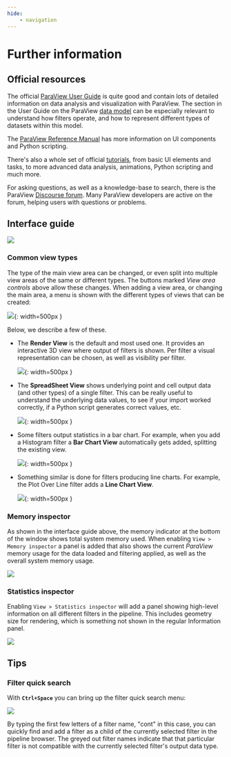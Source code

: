 ```yaml
---
hide:
    - navigation
---
```


# Further information

## Official resources

The official [ParaView User Guide](https://docs.paraview.org/en/latest/UsersGuide/index.html) is quite good and contain lots of detailed information on data analysis and visualization with ParaView. The section in the User Guide on the ParaView [data model](https://docs.paraview.org/en/latest/UsersGuide/understandingData.html#vtk-data-model) can be especially relevant to understand how filters operate, and how to represent different types of datasets within this model.

The [ParaView Reference Manual](https://docs.paraview.org/en/latest/ReferenceManual/index.html) has more information on UI components and Python scripting.

There's also a whole set of official [tutorials](https://docs.paraview.org/en/latest/Tutorials/index.html), from basic UI elements and tasks,
to more advanced data analysis, animations, Python scripting and much more.

For asking questions, as well as a knowledge-base to search, there is the ParaView [Discourse forum](https://discourse.paraview.org). Many ParaView developers are active on the forum, helping users with questions or problems.

## Interface guide

![](./images/interface-guide.png)

### Common view types

The type of the main view area can be changed, or even split into multiple view areas of the same or different types. The buttons marked *View area controls* above allow these changes. When adding a view area, or changing the main area, a menu is shown with the different types of views that can be created:

![](./images/view-area-menu.png){: width=500px }

Below, we describe a few of these.

* The **Render View** is the default and most used one. It provides an interactive 3D view where output of filters is shown. Per filter a visual representation can be chosen, as well as visibility per filter.

    ![](./images/render-view.png){: width=500px }

* The **SpreadSheet View** shows underlying point and cell output data (and other types) of a single filter. This can be really useful to understand the underlying data values, to see if your import worked correctly, if a Python script generates correct values, etc.

    ![](./images/spreadsheet-view.png){: width=500px }

* Some filters output statistics in a bar chart. For example, when you add a Histogram filter a **Bar Chart View** automatically gets added, splitting the existing view.

    ![](./images/histogram.png){: width=500px }

* Something similar is done for filters producing line charts. For example, the Plot Over Line filter adds a **Line Chart View**.

    ![](./images/plot-over-line.png){: width=500px }

### Memory inspector

As shown in the interface guide above, the memory indicator at the bottom of the window shows total system memory used. When enabling `View > Memory inspector` a panel is added that also shows the current *ParaView* memory usage for the data loaded and filtering applied, as well as the overall system memory usage.

![](./images/memory-inspector.png)

### Statistics inspector

Enabling `View > Statistics inspector` will add a panel showing high-level information on all different filters in the pipeline. This includes geometry size for rendering, which is something not shown in the regular Information panel.

![](./images/statistics-inspector.png)


## Tips

### Filter quick search

With **`Ctrl+Space`** you can bring up the filter quick search menu:

![](./images/filter-search.png)

By typing the first few letters of a filter name, "cont" in this case, you can quickly find and add a filter as a child of the currently selected filter in the pipeline browser. The greyed out filter names indicate that that particular filter is not compatible with the currently selected filter's output data type.


